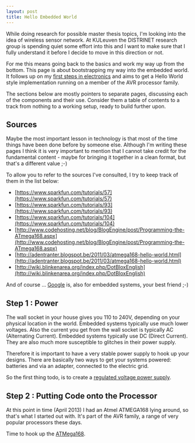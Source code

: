 ```yaml
---
layout: post
title: Hello Embedded World
---
```


While doing research for possible master thesis topics, I'm looking into the
idea of wireless sensor network. At KULeuven the DISTRINET research group is
spending quiet some effort into this and I want to make sure that I fully
understand it before I decide to move in this direction or not.

For me this means going back to the basics and work my way up from the bottom.
This page is about bootstrapping my way into the embedded world. It follows up
on my [first steps in electronics](FirstSteps.html) and aims to get a Hello
World style implementation running on a member of the AVR processor family.

The sections below are mostly pointers to separate pages, discussing each of
the components and their use. Consider them a table of contents to a track from
nothing to a working setup, ready to build further upon.

## Sources

Maybe the most important lesson in technology is that most of the time things
have been done before by someone else. Although I'm writing these pages I think
it is very important to mention that I cannot take credit for the fundamental
content - maybe for bringing it together in a clean format, but that's a
different value ;-)

To allow you to refer to the sources I've consulted, I try to keep track of them
in the list below:

* [https://www.sparkfun.com/tutorials/57](https://www.sparkfun.com/tutorials/57)
* [https://www.sparkfun.com/tutorials/93](https://www.sparkfun.com/tutorials/93)
* [https://www.sparkfun.com/tutorials/104](https://www.sparkfun.com/tutorials/104)
* [http://www.codehosting.net/blog/BlogEngine/post/Programming-the-ATmega168.aspx](http://www.codehosting.net/blog/BlogEngine/post/Programming-the-ATmega168.aspx)
* [http://adentranter.blogspot.be/2011/03/atmega168-hello-world.html](http://adentranter.blogspot.be/2011/03/atmega168-hello-world.html)
* [http://wiki.blinkenarea.org/index.php/DotBloxEnglish](http://wiki.blinkenarea.org/index.php/DotBloxEnglish)

And of course ... [Google](http://google.com) is, also for embedded systems,
your best friend ;-)

## Step 1 : Power

The wall socket in your house gives you 110 to 240V, depending on your physical
location in the world. Embedded systems typically use much lower voltages. Also
the current you get from the wall socket is typically AC (Alternating Current).
Embedded systems typically use DC (Direct Current). They are also much more
susceptible to glitches in their power supply.

Therefore it is important to have a very stable power supply to hook up your
designs. There are basically two ways to get your systems powered: batteries
and via an adapter, connected to the electric grid.

So the first thing todo, is to create a [regulated voltage power
supply](Regulated_Voltage.html).

## Step 2 : Putting Code onto the Processor

At this point in time (April 2013) I had an Atmel ATMEGA168 lying around, so
that's what I started out with. It's part of the AVR family, a range of very
popular processors these days.

Time to hook up the [ATMega168](ATMega168.html).
